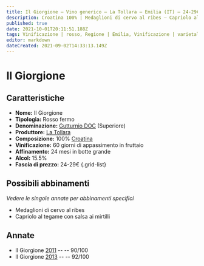 ```yaml
---
title: Il Giorgione – Vino generico – La Tollara – Emilia (IT) – 24-29€ – 4★-5★
description: Croatina 100% | Medaglioni di cervo al ribes – Capriolo al tegame con salsa ai mirtilli 
published: true
date: 2021-10-01T20:11:51.188Z
tags: Vinificazione | rosso, Regione | Emilia, Vinificazione | varietale, Vinificazione | fermo, Valutazioni | 5 stelle, Vitigni | Croatina, Prezzi | 24-29€, Alimento | cervo, Alimento-dettagli | medaglioni, Aromatizzazione | al ribes, Alimento | capriolo, Cottura | al tegame, Aromatizzazione | con salsa ai mirtilli
editor: markdown
dateCreated: 2021-09-02T14:33:13.149Z
---
```


# Il Giorgione 

## Caratteristiche
- **Nome:** Il Giorgione 
- **Tipologia:** Rosso fermo
- **Denominazione:** [Gutturnio DOC](/denominazioni/Italia/Emilia/DOC/Gutturnio) (Superiore)
- **Produttore:** [La Tollara](/produttori/Italia/Emilia/La-Tollara) 
- **Composizione:** 100% [Croatina](/vitigni/Italia/bacca-nera/croatina)
- **Vinificazione:** 60 giorni di appassimento in fruttaio
- **Affinamento:** 24 mesi in botte grande
- **Alcol:** 15.5%
- **Fascia di prezzo:** 24-29€
{.grid-list}

## Possibili abbinamenti
*Vedere le singole annate per abbinamenti specifici*

- Medaglioni di cervo al ribes
- Capriolo al tegame con salsa ai mirtilli 

## Annate
- Il Giorgione [2011](/vini/Italia/Emilia/La-Tollara/Il-Giorgione/2011) -- <span class="star-4"></span> -- 90/100
- Il Giorgione [2013](/vini/Italia/Emilia/La-Tollara/Il-Giorgione/2013) -- <span class="star-5"></span> -- 92/100

